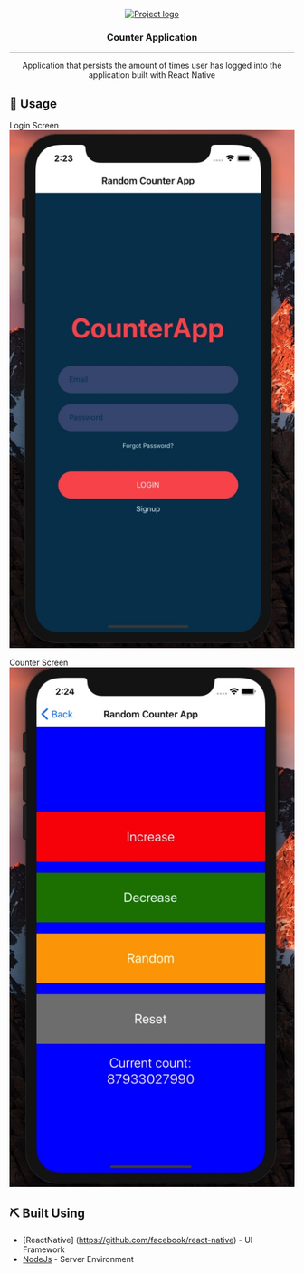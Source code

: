 <p align="center">
  <a href="" rel="noopener">
 <img width=200px height=200px src="https://i.imgur.com/6wj0hh6.jpg" alt="Project logo"></a>
</p>

<h3 align="center">Counter Application</h3>



---

<p align="center"> Application that persists the amount of times user has logged into the application built with React Native
    <br> 
</p>

## 🎈 Usage <a name="usage"></a>
Login Screen
![Alt text](/assets/login.jpeg?raw=true "Login Screen")

Counter Screen
![Alt text](/assets/counter.jpeg?raw=true "Counter Screen")
## ⛏️ Built Using <a name = "built_using"></a>

- [ReactNative] (https://github.com/facebook/react-native) - UI Framework
- [NodeJs](https://nodejs.org/en/) - Server Environment


